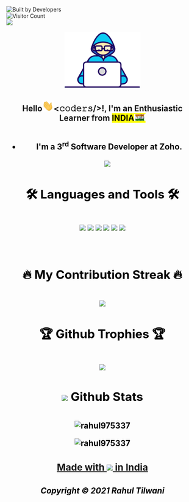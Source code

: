![Built by Developers](https://forthebadge.com/images/badges/built-by-developers.svg)  <br/>
![Visitor Count](https://profile-counter.glitch.me/{rahul975337}/count.svg) <br/>
![](https://komarev.com/ghpvc/?username=rahul975337)<br/>

<p align="center">
<img src="https://github.com/rahul975337/rahul975337/blob/master/Content/Programmer.gif" width="200px">
</p>
     
### <h2 align="center">Hello<img src="https://raw.githubusercontent.com/ABSphreak/ABSphreak/master/gifs/Hi.gif" width="30px"><𝚌𝚘𝚍𝚎𝚛𝚜/>!,  I'm an Enthusiastic Learner from <mark>INDIA<mark/><img src="https://github.com/rahul975337/rahul975337/blob/master/Content/flag.gif" width="30px"><h2/>
    
<h4>   
    
- I'm a 3<sup>rd</sup> Software Developer at Zoho.


 
<pre>  <b><a id="raw-url" href="https://drive.google.com/file/d/1jXqAhdVCX7rJlyaaKq8l01jKBpj2N0d-/view?usp=sharing"><img src="https://img.shields.io/badge/DOWNLOAD-RESUME-red.svg?logo=docusign&logoColor=yellow&style=for-the-badge"/></a></b></pre>


### <h2 align="center">🛠️ Languages and Tools 🛠️<h2/>
    
<p align="center">
<code ><img width="70px" width="50px" src="https://img.icons8.com/color/2x/html-5.png"></code>
<code><img width="70px"  src="https://img.icons8.com/color/2x/css3.png"></code>
 <code><img width="70px"  src="https://img.icons8.com/color/2x/javascript.png"></code>
 <code><img width="70px" src="https://img.icons8.com/color/2x/react-native.png"></code>
 <code><img width="70px" src="https://img.icons8.com/color/2x/flutter.png"></code>
 <code><img width="70px" src="https://img.icons8.com/nolan/2x/java-coffee-cup-logo.png"></code>

</p>
</br>


### <h2 align="center">🔥 My Contribution Streak 🔥<h2/>
     
<p align="center">
  <a href="https://github.com/rahul975337/github-readme-streak-stats">
    <img src="https://github-readme-streak-stats.herokuapp.com/?user=rahul975337&count_private=true&theme=dark&hide_border=true&background=0D1117&stroke=0000"/>
  </a>
    
### <h2 align="center">🏆 Github Trophies 🏆<h2/>
<p align="center">
  <a href="https://github.com/ryo-ma/github-profile-trophy" target="_blank">
    <img src="https://github-profile-trophy.vercel.app/?username=rahul975337&row=1&column=6&margin-w=8&margin-h=8&theme=gruvbox&count_private=true"/>
  </a>
</p>
    
### <h2 align="center"><img src="https://cutt.ly/KblcWC8"> Github Stats<h2/>   
      
<!-- <p align="center">
<img src="https://activity-graph.herokuapp.com/graph?username=rahul975337&theme=xcode&count_private=true" alt="rahul975337" />
</p> -->

<p align="center">
<img src="https://github-readme-stats.vercel.app/api?username=rahul975337&show_icons=true&theme=dracula&count_private=true" alt="rahul975337" />
</p>

<p align="center">
<img src="https://github-readme-stats.vercel.app/api/top-langs/?username=rahul975337&theme=dracula&layout=compact&count_private=true" alt="rahul975337" />
</p>

### <h3 align="center"><a href="https://github.com/rahul975337">Made with <img src="https://cutt.ly/rblcRTN" width="20px"> in India</a><h3/>
    
<p align="center"><i>Copyright &copy; 2021 Rahul Tilwani</i></p>
